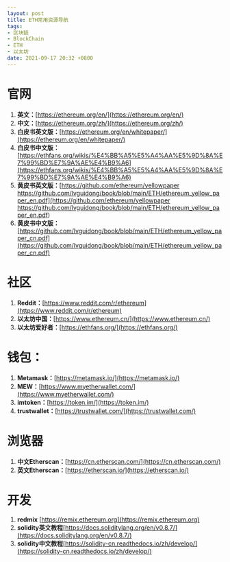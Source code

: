 ```yaml
---
layout: post
title: ETH常用资源导航
tags: 
- 区块链
- BlockChain
- ETH
- 以太坊
date: 2021-09-17 20:32 +0800
---
```




# 官网



1. **英文：**[https://ethereum.org/en/](https://ethereum.org/en/)
2. **中文：**[https://ethereum.org/zh/](https://ethereum.org/zh/)
3. **白皮书英文版：**[https://ethereum.org/en/whitepaper/](https://ethereum.org/en/whitepaper/)
4. **白皮书中文版：**[https://ethfans.org/wikis/%E4%BB%A5%E5%A4%AA%E5%9D%8A%E7%99%BD%E7%9A%AE%E4%B9%A6](https://ethfans.org/wikis/%E4%BB%A5%E5%A4%AA%E5%9D%8A%E7%99%BD%E7%9A%AE%E4%B9%A6)
5. **黄皮书英文版：**[https://github.com/ethereum/yellowpaper https://github.com/lvguidong/book/blob/main/ETH/ethereum_yellow_paper_en.pdf](https://github.com/ethereum/yellowpaper https://github.com/lvguidong/book/blob/main/ETH/ethereum_yellow_paper_en.pdf)
6. **黄皮书中文版：**[https://github.com/lvguidong/book/blob/main/ETH/ethereum_yellow_paper_cn.pdf](https://github.com/lvguidong/book/blob/main/ETH/ethereum_yellow_paper_cn.pdf)



# 社区

1. **Reddit：**[https://www.reddit.com/r/ethereum](https://www.reddit.com/r/ethereum)
2. **以太坊中国：**[https://www.ethereum.cn/](https://www.ethereum.cn/)
3. **以太坊爱好者：**[https://ethfans.org/](https://ethfans.org/)



# 钱包：

1. **Metamask：**[https://metamask.io/](https://metamask.io/)
2. **MEW：**[https://www.myetherwallet.com/](https://www.myetherwallet.com/)
3. **imtoken：**[https://token.im/](https://token.im/)
4. **trustwallet：**[https://trustwallet.com/](https://trustwallet.com/)



# 浏览器

1. **中文Etherscan：**[https://cn.etherscan.com/](https://cn.etherscan.com/)
2. **英文Etherscan：**[https://etherscan.io/](https://etherscan.io/)



# 开发
1. **redmix** [https://remix.ethereum.org](https://remix.ethereum.org)
2. **solidity英文教程**[https://docs.soliditylang.org/en/v0.8.7/](https://docs.soliditylang.org/en/v0.8.7/)
3. **solidity中文教程**[https://solidity-cn.readthedocs.io/zh/develop/](https://solidity-cn.readthedocs.io/zh/develop/)

